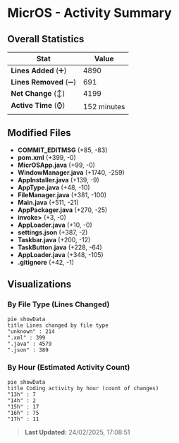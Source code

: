 # MicrOS - Activity Summary 

## Overall Statistics

| Stat                   | Value                                                             |
| ---------------------- | ----------------------------------------------------------------- |
| **Lines Added** (➕)   | 4890                                          |
| **Lines Removed** (➖) | 691                                        |
| **Net Change** (↕)    | 4199                |
| **Active Time** (⌚)   | 152 minutes |


## Modified Files
- **COMMIT_EDITMSG** (+85, -83)
- **pom.xml** (+399, -0)
- **MicrOSApp.java** (+99, -0)
- **WindowManager.java** (+1740, -259)
- **AppInstaller.java** (+139, -9)
- **AppType.java** (+48, -10)
- **FileManager.java** (+381, -100)
- **Main.java** (+511, -21)
- **AppPackager.java** (+270, -25)
- **invoke>** (+3, -0)
- **AppLoader.java** (+10, -0)
- **settings.json** (+387, -2)
- **Taskbar.java** (+200, -12)
- **TaskButton.java** (+228, -64)
- **AppLoader.java** (+348, -105)
- **.gitignore** (+42, -1)

## Visualizations

### By File Type (Lines Changed)

```mermaid
pie showData
title Lines changed by file type
"unknown" : 214
".xml" : 399
".java" : 4579
".json" : 389
```

### By Hour (Estimated Activity Count)

```mermaid
pie showData
title Coding activity by hour (count of changes)
"13h" : 7
"14h" : 2
"15h" : 17
"16h" : 75
"17h" : 11
```


> **Last Updated:** 24/02/2025, 17:08:51